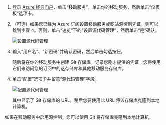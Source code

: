 
1. 登录 [Azure 经典门户](https://manage.windowsazure.cn/)，单击“移动服务”，单击你的移动服务，然后单击“仪表板”选项卡。

2. （可选）如果您已经为 Azure 订阅设置移动服务或网站源控制凭证，则可以跳到步骤 4。否则，单击“速览”下的“设置源代码管理”，然后单击“是”确认。

	![设置源代码管理](./media/mobile-services-enable-source-control/mobile-setup-source-control.png)


3. 输入“用户名”、“新密码”并确认密码，然后单击勾选按钮。


	随后将在你的移动服务中创建 Git 存储库。记录您刚才提供的凭证；您将使用它们来访问您的订阅中的这存储库和其他移动服务存储库。

4. 单击“配置”选项卡并留意“源代码管理”字段。

	![配置源代码管理](./media/mobile-services-enable-source-control/mobile-source-control-configure.png)

	其中显示了 Git 存储库的 URL。稍后您要使用此 URL 将该存储库克隆到本地计算机。

如果在移动服务中启用源控制，您可以使用 Git 将存储库克隆到本地计算机。
 

<!---HONumber=Mooncake_0118_2016-->